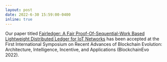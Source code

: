 ```yaml
---
layout: post
date: 2022-6-30 15:59:00-0400
inline: true
---
```


Our paper titled [Fairledger: A Fair Proof-Of-Sequential-Work Based Lightweight Distributed Ledger for IoT Networks](https://doi.org/10.1109/Blockchain55522.2022.00055) has been accepted at the First International Symposium on Recent Advances of Blockchain Evolution: Architecture, Intelligence, Incentive, and Applications (BlockchainEvo 2022).
